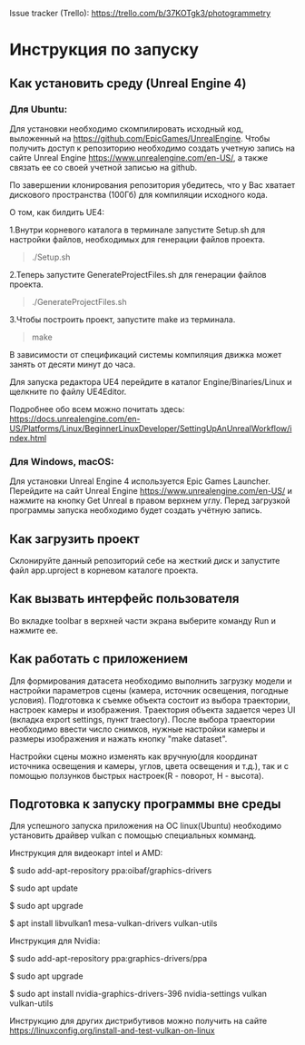 Issue tracker (Trello): https://trello.com/b/37KOTgk3/photogrammetry

# Инструкция по запуску #

## Как установить среду (Unreal Engine 4) ##

### Для Ubuntu:

Для установки необходимо скомпилировать исходный код, выложенный на https://github.com/EpicGames/UnrealEngine. Чтобы получить доступ к репозиторию необходимо создать учетную запись на сайте Unreal Engine https://www.unrealengine.com/en-US/, а также связать ее со своей учетной записью на github.

По завершении клонирования репозитория убедитесь, что у Вас хватает дискового пространства (100Гб) для компиляции исходного кода. 

О том, как билдить UE4:

1.Внутри корневого каталога в терминале запустите Setup.sh  для настройки файлов, необходимых для генерации файлов проекта.
>./Setup.sh

2.Теперь запустите GenerateProjectFiles.sh для генерации файлов проекта.
>./GenerateProjectFiles.sh

3.Чтобы построить проект, запустите make из терминала.
>make

В зависимости от спецификаций системы компиляция движка может занять от десяти минут до часа.

Для запуска редактора UE4 перейдите в каталог Engine/Binaries/Linux и щелкните по файлу UE4Editor.

Подробнее обо всем можно почитать здесь: https://docs.unrealengine.com/en-US/Platforms/Linux/BeginnerLinuxDeveloper/SettingUpAnUnrealWorkflow/index.html

### Для Windows, macOS:

Для установки Unreal Engine 4 используется Epic Games Launcher. Перейдите на сайт Unreal Engine https://www.unrealengine.com/en-US/ и нажмите на кнопку Get Unreal в правом верхнем углу. Перед загрузкой программы запуска необходимо будет создать учётную запись.

## Как загрузить проект ##

Склонируйте данный репозиторий cебе на жесткий диск и запустите файл app.uproject в корневом каталоге проекта.

## Как вызвать интерфейс пользователя ##

Во вкладке toolbar в верхней части экрана выберите команду Run и нажмите ее.

## Как работать с приложением ##
Для формирования датасета необходимо выполнить загрузку модели  и настройки параметров сцены (камера, источник освещения, погодные условия).
Подготовка к съемке объекта состоит из выбора траектории, настроек камеры и изображения.
Траектория объекта задается через UI (вкладка export settings, пункт traectory).
После выбора траектории необходимо ввести число снимков, нужные настройки камеры и размеры изображения и нажать кнопку "make dataset".


Настройки сцены можно изменять как вручную(для координат источника освещения и камеры, углов, цвета освещения и т.д.), так и с помощью ползунков быстрых настроек(R - поворот, H - высота).

## Подготовка к запуску программы вне среды ##

Для успешного запуска приложения на ОС linux(Ubuntu) необходимо установить драйвер vulkan с помощью специальных комманд.

Инструкция для видеокарт intel и AMD:

$ sudo add-apt-repository ppa:oibaf/graphics-drivers

$ sudo apt update

$ sudo apt upgrade

$ apt install libvulkan1 mesa-vulkan-drivers vulkan-utils

Инструкция для Nvidia:

$ sudo add-apt-repository ppa:graphics-drivers/ppa

$ sudo apt upgrade

$ sudo apt install nvidia-graphics-drivers-396 nvidia-settings vulkan vulkan-utils

Инструкцию для других дистрибутивов можно получить на сайте https://linuxconfig.org/install-and-test-vulkan-on-linux
